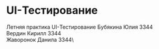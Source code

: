# UI-Тестирование
Летняя практика UI-Тестирование
Бубякина Юлия 3344\
Вердин Кирилл 3344\
Жаворонок Данила 3344\
